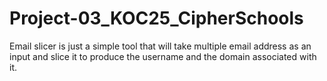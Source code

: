 # Project-03_KOC25_CipherSchools
Email slicer is just  a simple tool that will take multiple email address as an input and slice it to produce the username and the domain associated with it.
